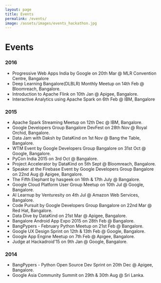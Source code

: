 ```yaml
---
layout: page
title: Events
permalink: /events/
image: /assets/images/events_hackathon.jpg
---
```


# Events


### 2016
- Progressive Web Apps India by Google on 20th Mar @ MLR Convention Centre, Bangalore
- Deep Learning Bangalore(DLBLR) Monthly Meetup on 14th Feb @ Bloomreach, Bangalore.
- Introduction to Apache Flink on 10th Jan @ Apigee, Bangalore.
- Interactive Analytics using Apache Spark on 6th Feb @ IBM, Bangalore

### 2015
- Apache Spark Streaming Meetup on 12th Dec @ IBM, Bangalore.
- Google Developers Group Bangalore DevFest on 28th Nov @ Royal Orchid, Bangalore.
- Data Jam with Daksh by DataKind on 1st Nov @ Bang the Table, Bangalore.
- WTM Event by Google Developers Group Bangalore on 31st Oct @ Google, Bangalore.
- PyCon India 2015 on 3rd Oct @ Bangalore.
- Project Accelerator by DataKind on 5th Sept @ Bloomreach, Bangalore.
- Speaker at the Firebase Event by Google Developers Group Bangalore on 22nd Aug @ Apigee, Bangalore.
- The Fifth Elephant by hasgeek on 16th & 17th July @ Bangalore.
- Google Cloud Platform User Group Meetup on 10th Jul @ Google, Bangalore.
- AI Learnup by Venturesity on 4th Jul @ Amazon Web Services, Bangalore.
- Code Pursuit by Google Developers Group Bangalore on 22nd Mar @ Red Hat, Bangalore.
- Data Dive by DataKind on 21st Mar @ Apigee, Bangalore.
- Bangalore Android App Expo 2015 on 28th Feb @ Bangalore.
- BangPypers - February Python Meetup on 21st Feb @ Bangalore.
- Google UX Design Sprint on 12th & 13th Feb @ Google, Bangalore.
- Google App Engine Meetup on 7th Feb @ Apigee, Bangalore.
- Judge at Hackadroid'15 on 9th Jan @ Google, Bangalore.


### 2014 

- BangPypers - Python Open Source Dev Sprint on 20th Dec @ Apigee, Bangalore.
- Google Asia Community Summit on 29th & 30th Aug @ Sri Lanka.
